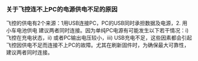 ### 关于飞控连不上PC的电源供电不足的原因

飞控的供电有2个来源：1用USB连接PC，PC的USB同时承担数据及电源，2. 用小车电池供电
建议两者同时连接。因为单纯PC电源有可能发生以下若干情况：i) 飞控在充电状态，ii) 或者PC输出电压较小，iii) USB充电不足，这些因素都会引起飞控因供电不足而连接不上PC的故障。尤其在刷新固件时，为确保最大可靠性，建议两者同时连接。
